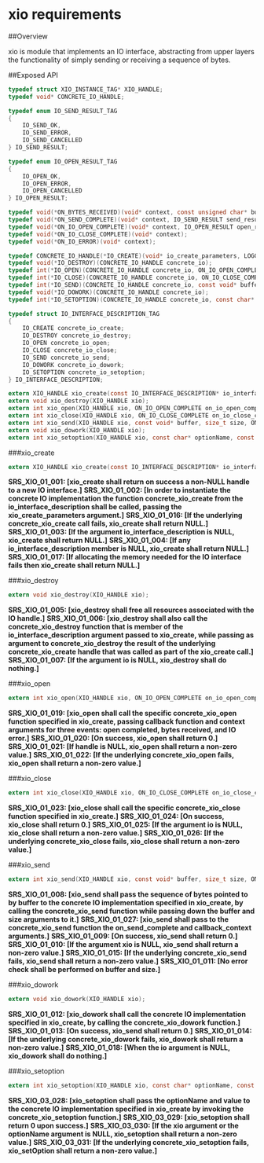 xio requirements
================
 
##Overview

xio is module that implements an IO interface, abstracting from upper layers the functionality of simply sending or receiving a sequence of bytes.

##Exposed API

```c
typedef struct XIO_INSTANCE_TAG* XIO_HANDLE;
typedef void* CONCRETE_IO_HANDLE;

typedef enum IO_SEND_RESULT_TAG
{
    IO_SEND_OK,
    IO_SEND_ERROR,
    IO_SEND_CANCELLED
} IO_SEND_RESULT;

typedef enum IO_OPEN_RESULT_TAG
{
    IO_OPEN_OK,
    IO_OPEN_ERROR,
    IO_OPEN_CANCELLED
} IO_OPEN_RESULT;

typedef void(*ON_BYTES_RECEIVED)(void* context, const unsigned char* buffer, size_t size);
typedef void(*ON_SEND_COMPLETE)(void* context, IO_SEND_RESULT send_result);
typedef void(*ON_IO_OPEN_COMPLETE)(void* context, IO_OPEN_RESULT open_result);
typedef void(*ON_IO_CLOSE_COMPLETE)(void* context);
typedef void(*ON_IO_ERROR)(void* context);

typedef CONCRETE_IO_HANDLE(*IO_CREATE)(void* io_create_parameters, LOGGER_LOG logger_log);
typedef void(*IO_DESTROY)(CONCRETE_IO_HANDLE concrete_io);
typedef int(*IO_OPEN)(CONCRETE_IO_HANDLE concrete_io, ON_IO_OPEN_COMPLETE on_io_open_complete, void* on_io_open_complete_context, ON_BYTES_RECEIVED on_bytes_received, void* on_bytes_received_context, ON_IO_ERROR on_io_error, void* on_io_error_context);
typedef int(*IO_CLOSE)(CONCRETE_IO_HANDLE concrete_io, ON_IO_CLOSE_COMPLETE on_io_close_complete, void* callback_context);
typedef int(*IO_SEND)(CONCRETE_IO_HANDLE concrete_io, const void* buffer, size_t size, ON_SEND_COMPLETE on_send_complete, void* callback_context);
typedef void(*IO_DOWORK)(CONCRETE_IO_HANDLE concrete_io);
typedef int(*IO_SETOPTION)(CONCRETE_IO_HANDLE concrete_io, const char* optionName, const void* value);

typedef struct IO_INTERFACE_DESCRIPTION_TAG
{
    IO_CREATE concrete_io_create;
    IO_DESTROY concrete_io_destroy;
    IO_OPEN concrete_io_open;
    IO_CLOSE concrete_io_close;
    IO_SEND concrete_io_send;
    IO_DOWORK concrete_io_dowork;
    IO_SETOPTION concrete_io_setoption;
} IO_INTERFACE_DESCRIPTION;

extern XIO_HANDLE xio_create(const IO_INTERFACE_DESCRIPTION* io_interface_description, const void* io_create_parameters, LOGGER_LOG logger_log);
extern void xio_destroy(XIO_HANDLE xio);
extern int xio_open(XIO_HANDLE xio, ON_IO_OPEN_COMPLETE on_io_open_complete, void* on_io_open_complete_context, ON_BYTES_RECEIVED on_bytes_received, void* on_bytes_received_context, ON_IO_ERROR on_io_error, void* on_io_error_context);
extern int xio_close(XIO_HANDLE xio, ON_IO_CLOSE_COMPLETE on_io_close_complete, void* callback_context);
extern int xio_send(XIO_HANDLE xio, const void* buffer, size_t size, ON_SEND_COMPLETE on_send_complete, void* callback_context);
extern void xio_dowork(XIO_HANDLE xio);
extern int xio_setoption(XIO_HANDLE xio, const char* optionName, const void* value);
```

###xio_create

```c
extern XIO_HANDLE xio_create(const IO_INTERFACE_DESCRIPTION* io_interface_description, const void* io_create_parameters, LOGGER_LOG logger_log);
```

**SRS_XIO_01_001: [**xio_create shall return on success a non-NULL handle to a new IO interface.**]**
**SRS_XIO_01_002: [**In order to instantiate the concrete IO implementation the function concrete_xio_create from the io_interface_description shall be called, passing the xio_create_parameters argument.**]**
**SRS_XIO_01_016: [**If the underlying concrete_xio_create call fails, xio_create shall return NULL.**]**
**SRS_XIO_01_003: [**If the argument io_interface_description is NULL, xio_create shall return NULL.**]**
**SRS_XIO_01_004: [**If any io_interface_description member is NULL, xio_create shall return NULL.**]**
**SRS_XIO_01_017: [**If allocating the memory needed for the IO interface fails then xio_create shall return NULL.**]** 

###xio_destroy

```c
extern void xio_destroy(XIO_HANDLE xio);
```

**SRS_XIO_01_005: [**xio_destroy shall free all resources associated with the IO handle.**]**
**SRS_XIO_01_006: [**xio_destroy shall also call the concrete_xio_destroy function that is member of the io_interface_description argument passed to xio_create, while passing as argument to concrete_xio_destroy the result of the underlying concrete_xio_create handle that was called as part of the xio_create call.**]**
**SRS_XIO_01_007: [**If the argument io is NULL, xio_destroy shall do nothing.**]** 

###xio_open

```c
extern int xio_open(XIO_HANDLE xio, ON_IO_OPEN_COMPLETE on_io_open_complete, void* on_io_open_complete_context, ON_BYTES_RECEIVED on_bytes_received, void* on_bytes_received_context, ON_IO_ERROR on_io_error, void* on_io_error_context);
```

**SRS_XIO_01_019: [**xio_open shall call the specific concrete_xio_open function specified in xio_create, passing callback function and context arguments for three events: open completed, bytes received, and IO error.**]**
**SRS_XIO_01_020: [**On success, xio_open shall return 0.**]**
**SRS_XIO_01_021: [**If handle is NULL, xio_open shall return a non-zero value.**]**
**SRS_XIO_01_022: [**If the underlying concrete_xio_open fails, xio_open shall return a non-zero value.**]** 

###xio_close

```c
extern int xio_close(XIO_HANDLE xio, ON_IO_CLOSE_COMPLETE on_io_close_complete, void* callback_context);
```

**SRS_XIO_01_023: [**xio_close shall call the specific concrete_xio_close function specified in xio_create.**]**
**SRS_XIO_01_024: [**On success, xio_close shall return 0.**]**
**SRS_XIO_01_025: [**If the argument io is NULL, xio_close shall return a non-zero value.**]**
**SRS_XIO_01_026: [**If the underlying concrete_xio_close fails, xio_close shall return a non-zero value.**]**

###xio_send

```c
extern int xio_send(XIO_HANDLE xio, const void* buffer, size_t size, ON_SEND_COMPLETE on_send_complete, void* callback_context);
```

**SRS_XIO_01_008: [**xio_send shall pass the sequence of bytes pointed to by buffer to the concrete IO implementation specified in xio_create, by calling the concrete_xio_send function while passing down the buffer and size arguments to it.**]**
**SRS_XIO_01_027: [**xio_send shall pass to the concrete_xio_send function the on_send_complete and callback_context arguments.**]**
**SRS_XIO_01_009: [**On success, xio_send shall return 0.**]**
**SRS_XIO_01_010: [**If the argument xio is NULL, xio_send shall return a non-zero value.**]**
**SRS_XIO_01_015: [**If the underlying concrete_xio_send fails, xio_send shall return a non-zero value.**]**
**SRS_XIO_01_011: [**No error check shall be performed on buffer and size.**]** 

###xio_dowork

```c
extern void xio_dowork(XIO_HANDLE xio);
```

**SRS_XIO_01_012: [**xio_dowork shall call the concrete IO implementation specified in xio_create, by calling the concrete_xio_dowork function.**]**
**SRS_XIO_01_013: [**On success, xio_send shall return 0.**]**
**SRS_XIO_01_014: [**If the underlying concrete_xio_dowork fails, xio_dowork shall return a non-zero value.**]**
**SRS_XIO_01_018: [**When the io argument is NULL, xio_dowork shall do nothing.**]**

###xio_setoption

```c
extern int xio_setoption(XIO_HANDLE xio, const char* optionName, const void* value);
```

**SRS_XIO_03_028: [**xio_setoption shall pass the optionName and value to the concrete IO implementation specified in xio_create by invoking the concrete_xio_setoption function.**]**
**SRS_XIO_03_029: [**xio_setoption shall return 0 upon success.**]**
**SRS_XIO_03_030: [**If the xio argument or the optionName argument is NULL, xio_setoption shall return a non-zero value.**]**
**SRS_XIO_03_031: [**If the underlying concrete_xio_setoption fails, xio_setOption shall return a non-zero value.**]**
